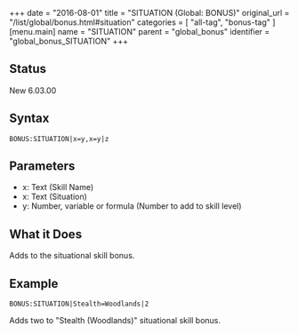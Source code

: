 +++
date = "2016-08-01"
title = "SITUATION (Global: BONUS)"
original_url = "/list/global/bonus.html#situation"
categories = [ "all-tag", "bonus-tag" ]
[menu.main]
    name = "SITUATION"
    parent = "global_bonus"
    identifier = "global_bonus_SITUATION"
+++

## Status

New 6.03.00

## Syntax

`BONUS:SITUATION|x=y,x=y|z`

## Parameters

-   x: Text (Skill Name)
-   x: Text (Situation)
-   y: Number, variable or formula (Number to add to
    skill level)



What it Does
------------

Adds to the situational skill bonus.

Example
-------

`BONUS:SITUATION|Stealth=Woodlands|2`

Adds two to "Stealth (Woodlands)" situational skill bonus.


